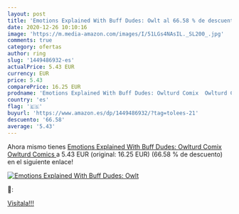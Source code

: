 ```yaml
---
layout: post
title: 'Emotions Explained With Buff Dudes: Owlt al 66.58 % de descuento'
date: 2020-12-26 10:10:16
image: 'https://m.media-amazon.com/images/I/51LGs4NAsIL._SL200_.jpg'
comments: true
category: ofertas
author: ring
slug: '1449486932-es'
actualPrice: 5.43 EUR
currency: EUR
price: 5.43
comparePrice: 16.25 EUR
prodname: 'Emotions Explained With Buff Dudes: Owlturd Comix  Owlturd Comics '
country: 'es'
flag: '🇪🇸'
buyurl: 'https://www.amazon.es/dp/1449486932/?tag=tolees-21'
descuento: '66.58'
average: '5.43'
---
```


Ahora mismo tienes [Emotions Explained With Buff Dudes: Owlturd Comix  Owlturd Comics ](https://www.amazon.es/dp/1449486932/?tag=tolees-21) a 5.43 EUR (original: 16.25 EUR) (66.58 %  de descuento) en el siguiente enlace!

[![Emotions Explained With Buff Dudes: Owlt](https://m.media-amazon.com/images/I/51LGs4NAsIL._SL200_.jpg)](https://www.amazon.es/dp/1449486932/?tag=tolees-21)

🔎:


[Visítala!!!](https://www.amazon.es/dp/1449486932/?tag=tolees-21)
